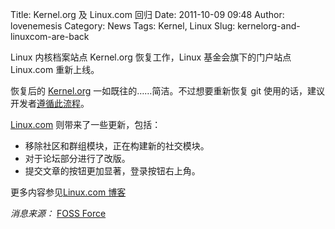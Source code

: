 Title: Kernel.org 及 Linux.com 回归
Date: 2011-10-09 09:48
Author: lovenemesis
Category: News
Tags: Kernel, Linux
Slug: kernelorg-and-linuxcom-are-back

Linux 内核档案站点 Kernel.org 恢复工作，Linux 基金会旗下的门户站点
Linux.com 重新上线。

恢复后的 [Kernel.org](http://www.kernel.org/)
一如既往的……简洁。不过想要重新恢复 git
使用的话，建议开发者[遵循此流程](https://lkml.org/lkml/2011/9/30/421)。

[Linux.com](https://www.linux.com/) 则带来了一些更新，包括：

-   移除社区和群组模块，正在构建新的社交模块。
-   对于论坛部分进行了改版。
-   提交文章的按钮更加显著，登录按钮右上角。

更多内容参见[Linux.com
博客](https://www.linux.com/news/featured-blogs/185-jennifer-cloer/494732--the-return-of-linuxcom)

*消息来源：* [FOSS
Force](http://fossforce.com/2011/10/the-death-of-zune-the-resurrection-of-webos-kernel-org-returns/)
